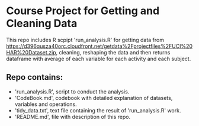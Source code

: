 # Course Project for Getting and Cleaning Data 
This repo includes R scpipt 'run_analysis.R' for getting data from https://d396qusza40orc.cloudfront.net/getdata%2Fprojectfiles%2FUCI%20HAR%20Dataset.zip, cleaning, reshaping
the data and then returns dataframe with average of each variable for each activity and each subject.
## Repo contains:
* 'run_analysis.R', script to conduct the analysis.
* 'CodeBook.md', codebook with detailed explanation of datasets, variables and operations.
* 'tidy_data.txt', text file containing the result of 'run_analysis.R' work.
* 'README.md', file with description of this repo.